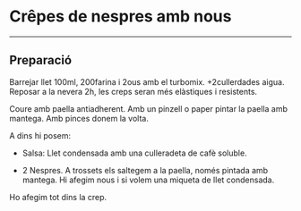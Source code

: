 # Crêpes de nespres amb nous

---

## Preparació
Barrejar llet 100ml, 200farina i 2ous amb el turbomix. +2cullerdades aigua. Reposar a la nevera 2h, les creps seran més elàstiques i resistents.

Coure amb paella antiadherent. Amb un pinzell o paper pintar la paella amb mantega. Amb pinces donem la volta.

A dins hi posem:

* Salsa: Llet condensada amb una culleradeta de cafè soluble.

* 2 Nespres. A trossets els saltegem a la paella, només pintada amb mantega. Hi afegim nous i si volem una miqueta de llet condensada.

Ho afegim tot dins la crep.
